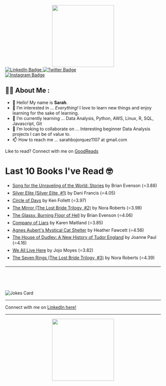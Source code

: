 
<div id="header" align="center">
  <img src="https://media.giphy.com/media/h8mSIeTWzDFooj3hgT/giphy.gif" width="200"/>
</div>

<div id="badges">
  <a href="https://www.linkedin.com/in/sarahjbojorquez/">
    <img src="https://img.shields.io/badge/LinkedIn-blue?style=for-the-badge&logo=linkedin&logoColor=white" alt="LinkedIn Badge"/>
  </a>

  <a href="https://twitter.com/Sarahjbojorquez">
    <img src="https://img.shields.io/badge/Twitter-green?style=for-the-badge&logo=twitter&logoColor=white" alt="Twitter Badge"/>
  </a>
</div>

 <a href="https://www.instagram.com/sarahjbojorquez/">
    <img src="https://img.shields.io/badge/Instagram-blueviolet?style=for-the-badge&logo=Instagram&logoColor=white" alt="Instagram Badge"/>
  </a>
<div></div>
<div></div>

## :woman_technologist: About Me :

- 👋 Hello!  My name is **Sarah**.
- 👀 I’m interested in ... *Everything!* I love to learn new things and enjoy learning for the sake of learning.
- 🌱 I’m currently learning ... Data Analysis, Python, AWS, Linux, R, SQL, Javascript, Git
- 💞️ I’m looking to collaborate on ... Interesting beginner Data Analysis projects I can be of value to.
- 📫 How to reach me ... sarahbojorquez1107 at gmail.com

Like to read? Connect with me on <a href="https://www.goodreads.com/user/show/97230998-sarah-bojorquez-lopez">GoodReads</a>
<div></div>
<div></div>

# Last 10 Books I've Read 🤓
<!-- GOODREADS-LIST:START -->
- [Song for the Unraveling of the World: Stories](https://www.goodreads.com/review/show/7951201644?utm_medium=api&utm_source=rss) by Brian Evenson (⭐️3.88)
- [Silver Elite (Silver Elite, #1)](https://www.goodreads.com/review/show/7938511242?utm_medium=api&utm_source=rss) by Dani Francis (⭐️4.05)
- [Circle of Days](https://www.goodreads.com/review/show/7443962148?utm_medium=api&utm_source=rss) by Ken Follett (⭐️3.97)
- [The Mirror (The Lost Bride Trilogy, #2)](https://www.goodreads.com/review/show/7936476211?utm_medium=api&utm_source=rss) by Nora Roberts (⭐️3.98)
- [The Glassy, Burning Floor of Hell](https://www.goodreads.com/review/show/7950375831?utm_medium=api&utm_source=rss) by Brian Evenson (⭐️4.06)
- [Company of Liars](https://www.goodreads.com/review/show/7946699395?utm_medium=api&utm_source=rss) by Karen Maitland (⭐️3.85)
- [Agnes Aubert's Mystical Cat Shelter](https://www.goodreads.com/review/show/7940532379?utm_medium=api&utm_source=rss) by Heather Fawcett (⭐️4.56)
- [The House of Dudley: A New History of Tudor England](https://www.goodreads.com/review/show/7899287487?utm_medium=api&utm_source=rss) by Joanne Paul (⭐️4.16)
- [We All Live Here](https://www.goodreads.com/review/show/7170278362?utm_medium=api&utm_source=rss) by Jojo Moyes (⭐️3.82)
- [The Seven Rings (The Lost Bride Trilogy, #3)](https://www.goodreads.com/review/show/7936476451?utm_medium=api&utm_source=rss) by Nora Roberts (⭐️4.39)
<!-- GOODREADS-LIST:END -->

---

<p>&nbsp;</p>
<p>&nbsp;</p>

<img src="https://readme-jokes.vercel.app/api?hideBorder&theme=cobalt&qColor=%23944bcc&aColor=%23bbdb51" alt="Jokes Card" />
<div></div>
<div></div>

---

Connect with me on [LinkedIn here!](https://www.linkedin.com/in/sarahjbojorquez/)


---

<div align="center">
  <img src="https://media.giphy.com/media/dU6iSeuBBsN9OpTg5P/giphy.gif" width="200"/>
</div>
